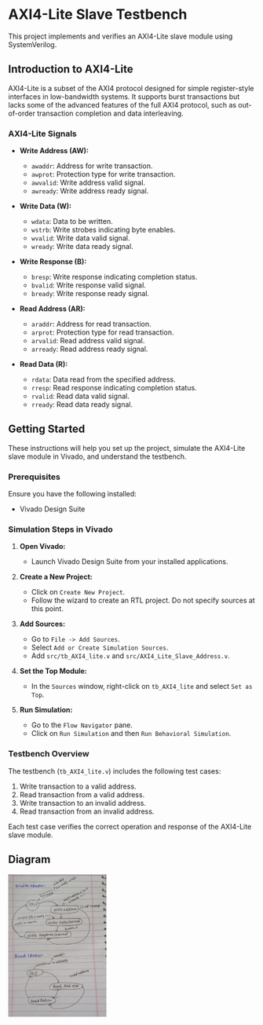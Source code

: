 # AXI4-Lite Slave Testbench

This project implements and verifies an AXI4-Lite slave module using SystemVerilog.

## Introduction to AXI4-Lite

AXI4-Lite is a subset of the AXI4 protocol designed for simple register-style interfaces in low-bandwidth systems. It supports burst transactions but lacks some of the advanced features of the full AXI4 protocol, such as out-of-order transaction completion and data interleaving.

### AXI4-Lite Signals

- **Write Address (AW):**
  - `awaddr`: Address for write transaction.
  - `awprot`: Protection type for write transaction.
  - `awvalid`: Write address valid signal.
  - `awready`: Write address ready signal.

- **Write Data (W):**
  - `wdata`: Data to be written.
  - `wstrb`: Write strobes indicating byte enables.
  - `wvalid`: Write data valid signal.
  - `wready`: Write data ready signal.

- **Write Response (B):**
  - `bresp`: Write response indicating completion status.
  - `bvalid`: Write response valid signal.
  - `bready`: Write response ready signal.

- **Read Address (AR):**
  - `araddr`: Address for read transaction.
  - `arprot`: Protection type for read transaction.
  - `arvalid`: Read address valid signal.
  - `arready`: Read address ready signal.

- **Read Data (R):**
  - `rdata`: Data read from the specified address.
  - `rresp`: Read response indicating completion status.
  - `rvalid`: Read data valid signal.
  - `rready`: Read data ready signal.

## Getting Started

These instructions will help you set up the project, simulate the AXI4-Lite slave module in Vivado, and understand the testbench.

### Prerequisites

Ensure you have the following installed:
- Vivado Design Suite

### Simulation Steps in Vivado

1. **Open Vivado:**
   - Launch Vivado Design Suite from your installed applications.

2. **Create a New Project:**

   - Click on `Create New Project`.
   - Follow the wizard to create an RTL project. Do not specify sources at this point.

3. **Add Sources:**

   - Go to `File -> Add Sources`.
   - Select `Add or Create Simulation Sources`.
   - Add `src/tb_AXI4_lite.v` and `src/AXI4_Lite_Slave_Address.v`.

4. **Set the Top Module:**

   - In the `Sources` window, right-click on `tb_AXI4_lite` and select `Set as Top`.

5. **Run Simulation:**

   - Go to the `Flow Navigator` pane.
   - Click on `Run Simulation` and then `Run Behavioral Simulation`.

### Testbench Overview

The testbench (`tb_AXI4_lite.v`) includes the following test cases:
1. Write transaction to a valid address.
2. Read transaction from a valid address.
3. Write transaction to an invalid address.
4. Read transaction from an invalid address.

Each test case verifies the correct operation and response of the AXI4-Lite slave module.

## Diagram

<img src="diagram.png" width="200">




